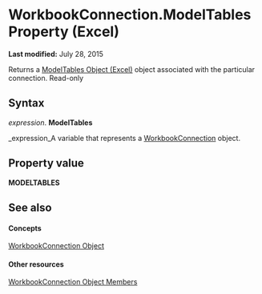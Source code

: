
# WorkbookConnection.ModelTables Property (Excel)

 **Last modified:** July 28, 2015

Returns a  [ModelTables Object (Excel)](1d1cda4a-2472-4f1e-2725-cc39b2cf086c.md) object associated with the particular connection. Read-only

## Syntax

 _expression_. **ModelTables**

 _expression_A variable that represents a  [WorkbookConnection](5974dd57-7671-cd55-3f8f-6a76fa938317.md) object.


## Property value

 **MODELTABLES**


## See also


#### Concepts


 [WorkbookConnection Object](5974dd57-7671-cd55-3f8f-6a76fa938317.md)
#### Other resources


 [WorkbookConnection Object Members](1c692856-1ddb-1d7d-4463-143cba3dfbe8.md)
